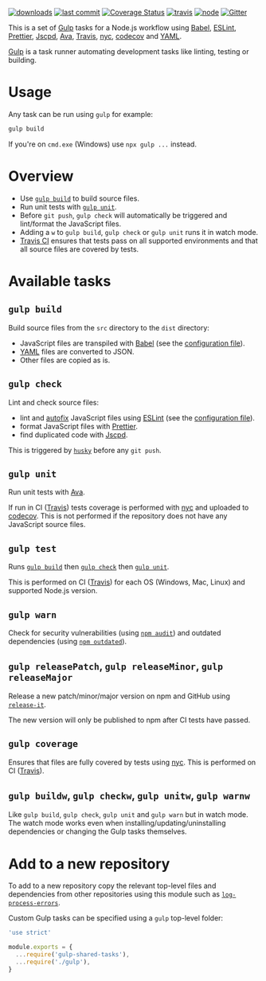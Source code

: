 [![downloads](https://img.shields.io/npm/dt/gulp-shared-tasks.svg?logo=npm)](https://www.npmjs.com/package/gulp-shared-tasks) [![last commit](https://img.shields.io/github/last-commit/ehmicky/gulp-shared-tasks.svg?logo=github&logoColor=white)](https://github.com/ehmicky/gulp-shared-tasks/graphs/contributors) [![Coverage Status](https://img.shields.io/codecov/c/github/ehmicky/gulp-shared-tasks.svg?label=test%20coverage&logo=codecov)](https://codecov.io/gh/ehmicky/gulp-shared-tasks) [![travis](https://img.shields.io/travis/ehmicky/gulp-shared-tasks/master.svg?logo=travis)](https://travis-ci.org/ehmicky/gulp-shared-tasks/builds) [![node](https://img.shields.io/node/v/gulp-shared-tasks.svg?logo=node.js)](#) [![Gitter](https://img.shields.io/gitter/room/ehmicky/gulp-shared-tasks.svg?logo=gitter)](https://gitter.im/ehmicky/gulp-shared-tasks)

This is a set of [Gulp](https://gulpjs.com/) tasks for a Node.js workflow using
[Babel](https://babeljs.io/), [ESLint](https://eslint.org/),
[Prettier](https://prettier.io/), [Jscpd](https://github.com/kucherenko/jscpd),
[Ava](https://github.com/avajs/ava), [Travis](https://travis-ci.org/),
[nyc](https://github.com/istanbuljs/nyc), [codecov](https://codecov.io/) and
[YAML](https://en.wikipedia.org/wiki/YAML).

[Gulp](https://gulpjs.com/) is a task runner automating development tasks like
linting, testing or building.

# Usage

Any task can be run using `gulp` for example:

```bash
gulp build
```

If you're on `cmd.exe` (Windows) use `npx gulp ...` instead.

# Overview

- Use [`gulp build`](#gulp-build) to build source files.
- Run unit tests with [`gulp unit`](#gulp-unit).
- Before `git push`, `gulp check` will automatically be triggered and
  lint/format the JavaScript files.
- Adding a `w` to `gulp build`, `gulp check` or `gulp unit` runs it in watch
  mode.
- [Travis CI](https://travis-ci.org/) ensures that tests pass on all supported
  environments and that all source files are covered by tests.

# Available tasks

## `gulp build`

Build source files from the `src` directory to the `dist` directory:

- JavaScript files are transpiled with [Babel](https://babeljs.io/) (see the
  [configuration file](.babelrc.js)).
- [YAML](https://en.wikipedia.org/wiki/YAML) files are converted to JSON.
- Other files are copied as is.

## `gulp check`

Lint and check source files:

- lint and
  [autofix](https://eslint.org/docs/user-guide/command-line-interface#fixing-problems)
  JavaScript files using [ESLint](https://eslint.org/) (see the
  [configuration file](https://github.com/ehmicky/eslint-config-standard-prettier-fp)).
- format JavaScript files with [Prettier](https://prettier.io/).
- find duplicated code with [Jscpd](https://github.com/kucherenko/jscpd).

This is triggered by [`husky`](https://github.com/typicode/husky) before any
`git push`.

## `gulp unit`

Run unit tests with [Ava](https://github.com/avajs/ava).

If run in CI ([Travis](https://travis-ci.org/)) tests coverage is performed with
[nyc](https://github.com/istanbuljs/nyc) and uploaded to
[codecov](https://codecov.io/). This is not performed if the repository does not
have any JavaScript source files.

## `gulp test`

Runs [`gulp build`](#gulp-build) then [`gulp check`](#gulp-check) then
[`gulp unit`](#gulp-unit).

This is performed on CI ([Travis](https://travis-ci.org/)) for each OS (Windows,
Mac, Linux) and supported Node.js version.

## `gulp warn`

Check for security vulnerabilities (using
[`npm audit`](https://docs.npmjs.com/cli/audit)) and outdated dependencies
(using [`npm outdated`](https://docs.npmjs.com/cli/outdated)).

## `gulp releasePatch`, `gulp releaseMinor`, `gulp releaseMajor`

Release a new patch/minor/major version on npm and GitHub using
[`release-it`](https://github.com/webpro/release-it).

The new version will only be published to npm after CI tests have passed.

## `gulp coverage`

Ensures that files are fully covered by tests using
[nyc](https://github.com/istanbuljs/nyc). This is performed on CI
([Travis](https://travis-ci.org/)).

## `gulp buildw`, `gulp checkw`, `gulp unitw`, `gulp warnw`

Like `gulp build`, `gulp check`, `gulp unit` and `gulp warn` but in watch mode.
The watch mode works even when installing/updating/uninstalling dependencies or
changing the Gulp tasks themselves.

# Add to a new repository

To add to a new repository copy the relevant top-level files and dependencies
from other repositories using this module such as
[`log-process-errors`](https://github.com/ehmicky/log-process-errors).

Custom Gulp tasks can be specified using a `gulp` top-level folder:

<!-- eslint-disable node/no-unpublished-require -->

```js
'use strict'

module.exports = {
  ...require('gulp-shared-tasks'),
  ...require('./gulp'),
}
```
